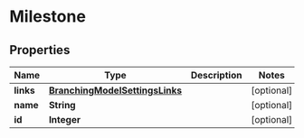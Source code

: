 # Milestone

## Properties
Name | Type | Description | Notes
------------ | ------------- | ------------- | -------------
**links** | [**BranchingModelSettingsLinks**](BranchingModelSettingsLinks.md) |  |  [optional]
**name** | **String** |  |  [optional]
**id** | **Integer** |  |  [optional]

